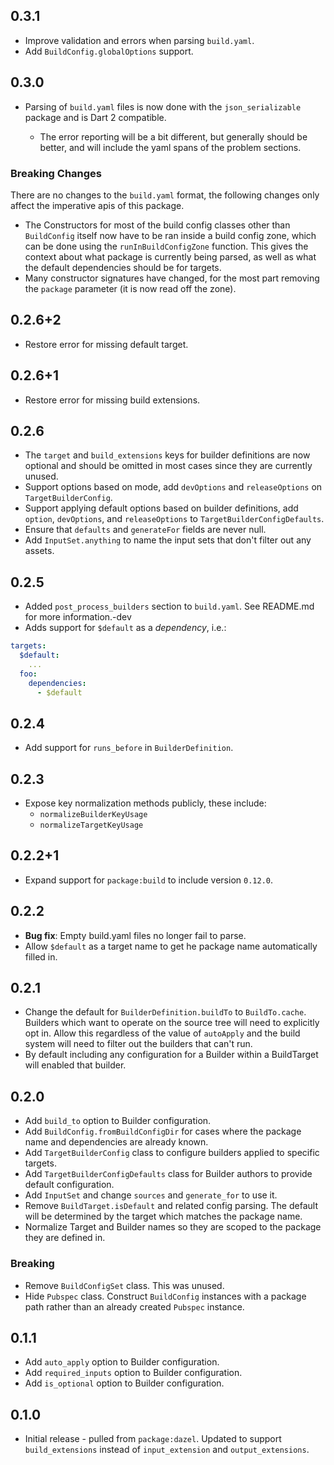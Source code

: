 ## 0.3.1

- Improve validation and errors when parsing `build.yaml`.
- Add `BuildConfig.globalOptions` support.

## 0.3.0

- Parsing of `build.yaml` files is now done with the `json_serializable` package
  and is Dart 2 compatible.

  - The error reporting will be a bit different, but generally should be better,
    and will include the yaml spans of the problem sections.

### Breaking Changes

There are no changes to the `build.yaml` format, the following changes only
affect the imperative apis of this package.

- The Constructors for most of the build config classes other than `BuildConfig`
  itself now have to be ran inside a build config zone, which can be done using
  the `runInBuildConfigZone` function. This gives the context about what package
  is currently being parsed, as well as what the default dependencies should be
  for targets.
- Many constructor signatures have changed, for the most part removing the
  `package` parameter (it is now read off the zone).

## 0.2.6+2

- Restore error for missing default target.

## 0.2.6+1

- Restore error for missing build extensions.

## 0.2.6

- The `target` and `build_extensions` keys for builder definitions are now
  optional and should be omitted in most cases since they are currently unused.
- Support options based on mode, add `devOptions` and `releaseOptions` on
  `TargetBuilderConfig`.
- Support applying default options based on builder definitions, add `option`,
  `devOptions`, and `releaseOptions` to `TargetBuilderConfigDefaults`.
- Ensure that `defaults` and `generateFor` fields are never null.
- Add `InputSet.anything` to name the input sets that don't filter out any
  assets.

## 0.2.5

- Added `post_process_builders` section to `build.yaml`. See README.md for more
  information.-dev
- Adds support for `$default` as a _dependency_, i.e.:

```yaml
targets:
  $default:
    ...
  foo:
    dependencies:
      - $default
```

## 0.2.4

- Add support for `runs_before` in `BuilderDefinition`.

## 0.2.3

- Expose key normalization methods publicly, these include:
  - `normalizeBuilderKeyUsage`
  - `normalizeTargetKeyUsage`

## 0.2.2+1

- Expand support for `package:build` to include version `0.12.0`.

## 0.2.2

- **Bug fix**: Empty build.yaml files no longer fail to parse.
- Allow `$default` as a target name to get he package name automatically filled
  in.

## 0.2.1

- Change the default for `BuilderDefinition.buildTo` to `BuildTo.cache`.
  Builders which want to operate on the source tree will need to explicitly opt
  in. Allow this regardless of the value of `autoApply` and the build system
  will need to filter out the builders that can't run.
- By default including any configuration for a Builder within a BuildTarget will
  enabled that builder.

## 0.2.0

- Add `build_to` option to Builder configuration.
- Add `BuildConfig.fromBuildConfigDir` for cases where the package name and
  dependencies are already known.
- Add `TargetBuilderConfig` class to configure builders applied to specific
  targets.
- Add `TargetBuilderConfigDefaults` class for Builder authors to provide default
  configuration.
- Add `InputSet` and change `sources` and `generate_for` to use it.
- Remove `BuildTarget.isDefault` and related config parsing. The default will be
  determined by the target which matches the package name.
- Normalize Target and Builder names so they are scoped to the package they are
  defined in.

### Breaking

- Remove `BuildConfigSet` class. This was unused.
- Hide `Pubspec` class. Construct `BuildConfig` instances with a package path
  rather than an already created `Pubspec` instance.

## 0.1.1

- Add `auto_apply` option to Builder configuration.
- Add `required_inputs` option to Builder configuration.
- Add `is_optional` option to Builder configuration.

## 0.1.0

- Initial release - pulled from `package:dazel`. Updated to support
  `build_extensions` instead of `input_extension` and `output_extensions`.
